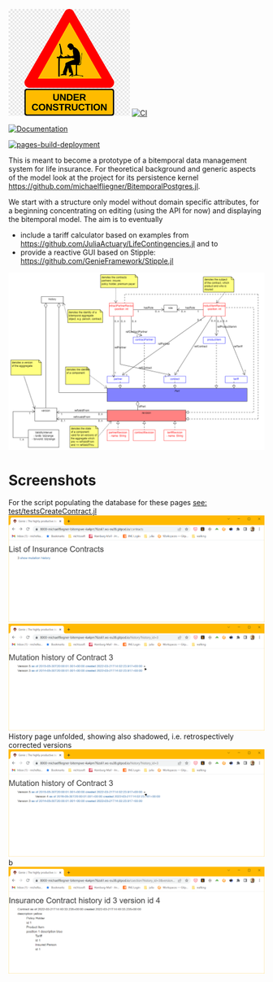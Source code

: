 ![beware - work in progress](docs/src/assets/wip.png)
[![CI](https://github.com/michaelfliegner/BitempWebApp/actions/workflows/CI.yml/badge.svg)](https://github.com/michaelfliegner/BitempWebApp/actions/workflows/CI.yml)

[![Documentation](https://github.com/michaelfliegner/BitempWebApp/actions/workflows/Documentation.yml/badge.svg)](https://github.com/michaelfliegner/BitempWebApp/actions/workflows/Documentation.yml)

[![pages-build-deployment](https://github.com/michaelfliegner/BitempWebApp/actions/workflows/pages/pages-build-deployment/badge.svg)](https://github.com/michaelfliegner/BitempWebApp/actions/workflows/pages/pages-build-deployment)

This is meant to become a prototype of a bitemporal data management system for life insurance. For theoretical background and generic aspects of the model look at the project for its persistence kernel https://github.com/michaelfliegner/BitemporalPostgres.jl.

We start with a structure only model without domain specific attributes, for a beginning concentrating on editing (using the API for now) and displaying the bitemporal model. The aim is to eventually
* include a tariff calculator based on examples from https://github.com/JuliaActuary/LifeContingencies.jl and to
* provide a reactive GUI based on Stipple: https://github.com/GenieFramework/Stipple.jl 


![Contract model](docs/src/assets/BitemporalModel.uxf.png)

# Screenshots
For the script populating the database for these pages [see: test/testsCreateContract.jl]( test/testsCreateContract.jl)
![Contract model](docs/src/assets/ContractsPage.PNG)
![Contract model](docs/src/assets/Historypage.PNG)
History page unfolded, showing also shadowed, i.e. retrospectively corrected versions
![Contract model](docs/src/assets/HistorypageUnfolded.PNG)b
![Contract model](docs/src/assets/CsectionPage.PNG)
